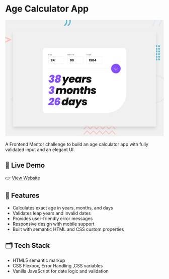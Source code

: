 # Age Calculator App

![Design preview](preview.jpg)

A Frontend Mentor challenge to build an age calculator app with fully validated input and an elegant UI.

## 🚀 Live Demo

👉 [View Website](https://your-live-demo-link.com/) <!-- Replace with actual link -->

## 🔧 Features

- Calculates exact age in years, months, and days
- Validates leap years and invalid dates
- Provides user-friendly error messages
- Responsive design with mobile support
- Built with semantic HTML and CSS custom properties

## 🗂️ Tech Stack

- HTML5 semantic markup
- CSS Flexbox, Error Handling ,CSS variables
- Vanilla JavaScript for date logic and validation